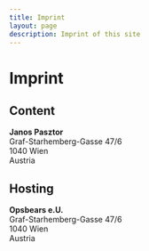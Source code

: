 ```yaml
---
title: Imprint
layout: page
description: Imprint of this site
---
```


<div class="container-block">
    <h1>Imprint</h1>
    <div class="row">
        <div class="col">
            <h2>Content</h2>
            <p>
                <strong>Janos Pasztor</strong><br />
                Graf-Starhemberg-Gasse 47/6<br />
                1040 Wien<br />
                Austria<br />
            </p>
        </div>
        <div class="col">
            <h2>Hosting</h2>
            <p>
                <strong>Opsbears e.U.</strong><br />
                Graf-Starhemberg-Gasse 47/6<br />
                1040 Wien<br />
                Austria<br />
            </p>            
        </div>
    </div>
</div>
